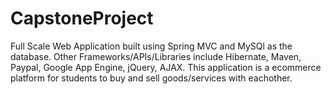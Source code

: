 # CapstoneProject
Full Scale Web Application built using Spring MVC and MySQl as the database. Other Frameworks/APIs/Libraries include Hibernate, Maven, Paypal, Google App Engine, jQuery, AJAX. This application is a ecommerce platform for students to buy and sell goods/services with eachother.
